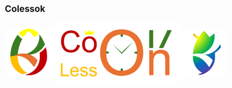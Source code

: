 # Colessok

<div style="display: flex; align-items: center; width: 100%">
  <img src="logo.png" style="height: 150px;"/>
  <img src="banner2.png" style="height: 200px;"/>
  <img src="logo2.png" style="height: 150px;"/>
</div>
